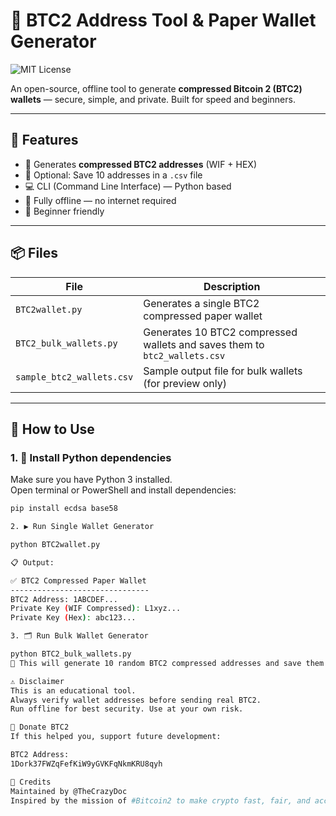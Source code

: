 # 🔐 BTC2 Address Tool & Paper Wallet Generator
![MIT License](https://img.shields.io/badge/license-MIT-blue.svg)

An open-source, offline tool to generate **compressed Bitcoin 2 (BTC2) wallets** — secure, simple, and private. Built for speed and beginners.

---

## 🧰 Features

- 🔑 Generates **compressed BTC2 addresses** (WIF + HEX)
- 📄 Optional: Save 10 addresses in a `.csv` file
- 💻 CLI (Command Line Interface) — Python based
- 💯 Fully offline — no internet required
- 🧠 Beginner friendly

---

## 📦 Files

| File | Description |
|------|-------------|
| `BTC2wallet.py` | Generates a single BTC2 compressed paper wallet |
| `BTC2_bulk_wallets.py` | Generates 10 BTC2 compressed wallets and saves them to `btc2_wallets.csv` |
| `sample_btc2_wallets.csv` | Sample output file for bulk wallets (for preview only) |

---

## 🚀 How to Use

### 1. 🐍 Install Python dependencies

Make sure you have Python 3 installed.  
Open terminal or PowerShell and install dependencies:

```bash
pip install ecdsa base58

2. ▶️ Run Single Wallet Generator

python BTC2wallet.py

📋 Output:

✅ BTC2 Compressed Paper Wallet
-------------------------------
BTC2 Address: 1ABCDEF...
Private Key (WIF Compressed): L1xyz...
Private Key (Hex): abc123...

3. 🗂️ Run Bulk Wallet Generator

python BTC2_bulk_wallets.py
📄 This will generate 10 random BTC2 compressed addresses and save them to btc2_wallets.csv.

⚠️ Disclaimer
This is an educational tool.
Always verify wallet addresses before sending real BTC2.
Run offline for best security. Use at your own risk.

💸 Donate BTC2
If this helped you, support future development:

BTC2 Address:
1Dork37FWZqFefKiW9yGVKFqNkmKRU8qyh

🙌 Credits
Maintained by @TheCrazyDoc
Inspired by the mission of #Bitcoin2 to make crypto fast, fair, and accessible.




